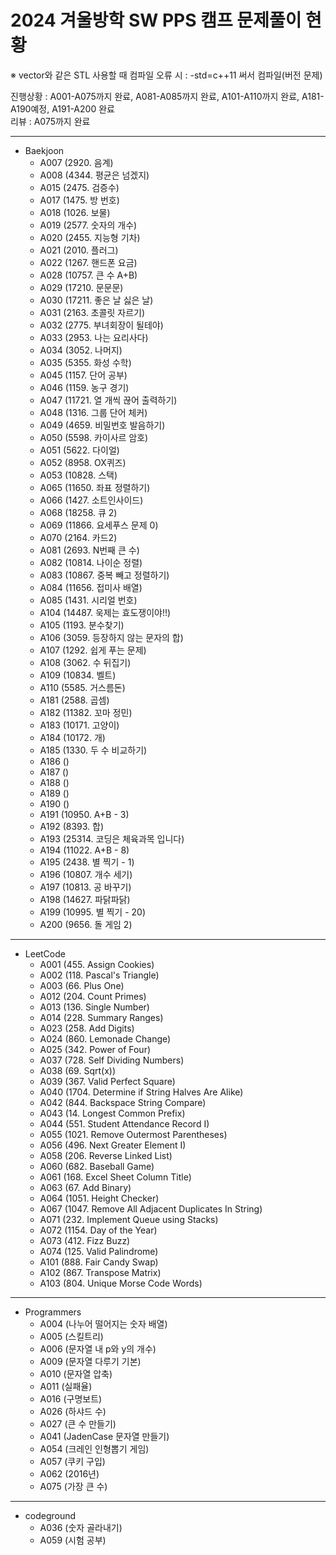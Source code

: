 # 2024 겨울방학 SW PPS 캠프 문제풀이 현황

※ vector와 같은 STL 사용할 때 컴파일 오류 시 : -std=c++11 써서 컴파일(버전 문제)

진행상황 : A001-A075까지 완료, A081-A085까지 완료, A101-A110까지 완료, A181-A190예정, A191-A200 완료
<br>
리뷰  : A075까지 완료

<hr/>

- Baekjoon
  - A007 (2920. 음계)
  - A008 (4344. 평균은 넘겠지)
  - A015 (2475. 검증수)
  - A017 (1475. 방 번호)
  - A018 (1026. 보물)
  - A019 (2577. 숫자의 개수)
  - A020 (2455. 지능형 기차)
  - A021 (2010. 플러그)
  - A022 (1267. 핸드폰 요금)
  - A028 (10757. 큰 수 A+B)
  - A029 (17210. 문문문)
  - A030 (17211. 좋은 날 싫은 날)
  - A031 (2163. 초콜릿 자르기)
  - A032 (2775. 부녀회장이 될테야)
  - A033 (2953. 나는 요리사다)
  - A034 (3052. 나머지)
  - A035 (5355. 화성 수학)
  - A045 (1157. 단어 공부)
  - A046 (1159. 농구 경기)
  - A047 (11721. 열 개씩 끊어 출력하기)
  - A048 (1316. 그룹 단어 체커)
  - A049 (4659. 비밀번호 발음하기)
  - A050 (5598. 카이사르 암호)
  - A051 (5622. 다이얼)
  - A052 (8958. OX퀴즈)
  - A053 (10828. 스택)
  - A065 (11650. 좌표 정렬하기)
  - A066 (1427. 소트인사이드)
  - A068 (18258. 큐 2)
  - A069 (11866. 요세푸스 문제 0)
  - A070 (2164. 카드2)
  - A081 (2693. N번째 큰 수)
  - A082 (10814. 나이순 정렬)
  - A083 (10867. 중복 빼고 정렬하기)
  - A084 (11656. 접미사 배열)
  - A085 (1431. 시리얼 번호)
  - A104 (14487. 욱제는 효도쟁이야!!)
  - A105 (1193. 분수찾기)
  - A106 (3059. 등장하지 않는 문자의 합)
  - A107 (1292. 쉽게 푸는 문제)
  - A108 (3062. 수 뒤집기)
  - A109 (10834. 벨트)
  - A110 (5585. 거스름돈)
  - A181 (2588. 곱셈)
  - A182 (11382. 꼬마 정민)
  - A183 (10171. 고양이)
  - A184 (10172. 개)
  - A185 (1330. 두 수 비교하기)
  - A186 ()
  - A187 ()
  - A188 ()
  - A189 ()
  - A190 ()
  - A191 (10950. A+B - 3)
  - A192 (8393. 합)
  - A193 (25314. 코딩은 체육과목 입니다)
  - A194 (11022. A+B - 8)
  - A195 (2438. 별 찍기 - 1)
  - A196 (10807. 개수 세기)
  - A197 (10813. 공 바꾸기)
  - A198 (14627. 파닭파닭)
  - A199 (10995. 별 찍기 - 20)
  - A200 (9656. 돌 게임 2)
  
<hr/>

- LeetCode
  - A001 (455. Assign Cookies)
  - A002 (118. Pascal's Triangle)
  - A003 (66. Plus One)
  - A012 (204. Count Primes)
  - A013 (136. Single Number)
  - A014 (228. Summary Ranges)
  - A023 (258. Add Digits)
  - A024 (860. Lemonade Change)
  - A025 (342. Power of Four)
  - A037 (728. Self Dividing Numbers)
  - A038 (69. Sqrt(x))
  - A039 (367. Valid Perfect Square)
  - A040 (1704. Determine if String Halves Are Alike)
  - A042 (844. Backspace String Compare)
  - A043 (14. Longest Common Prefix)
  - A044 (551. Student Attendance Record I)
  - A055 (1021. Remove Outermost Parentheses)
  - A056 (496. Next Greater Element I)
  - A058 (206. Reverse Linked List)
  - A060 (682. Baseball Game)
  - A061 (168. Excel Sheet Column Title)
  - A063 (67. Add Binary)
  - A064 (1051. Height Checker)
  - A067 (1047. Remove All Adjacent Duplicates In String)
  - A071 (232. Implement Queue using Stacks)
  - A072 (1154. Day of the Year)
  - A073 (412. Fizz Buzz)
  - A074 (125. Valid Palindrome)
  - A101 (888. Fair Candy Swap)
  - A102 (867. Transpose Matrix)
  - A103 (804. Unique Morse Code Words)
 
<hr/>

- Programmers
  - A004 (나누어 떨어지는 숫자 배열)
  - A005 (스킬트리)
  - A006 (문자열 내 p와 y의 개수)
  - A009 (문자열 다루기 기본)
  - A010 (문자열 압축)
  - A011 (실패율)
  - A016 (구명보트)
  - A026 (하샤드 수)
  - A027 (큰 수 만들기)
  - A041 (JadenCase 문자열 만들기)
  - A054 (크레인 인형뽑기 게임)
  - A057 (쿠키 구입)
  - A062 (2016년)
  - A075 (가장 큰 수)
 
<hr/>

- codeground
  - A036 (숫자 골라내기)
  - A059 (시험 공부)
